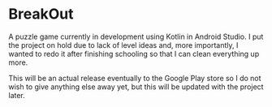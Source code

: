 # BreakOut
 A puzzle game currently in development using Kotlin in Android Studio. I put the project on hold due to lack of level ideas and, more importantly, I wanted to redo it after finishing schooling so that I can clean everything up more.
 
 This will be an actual release eventually to the Google Play store so I do not wish to give anything else away yet, but this will be updated with the project later.
